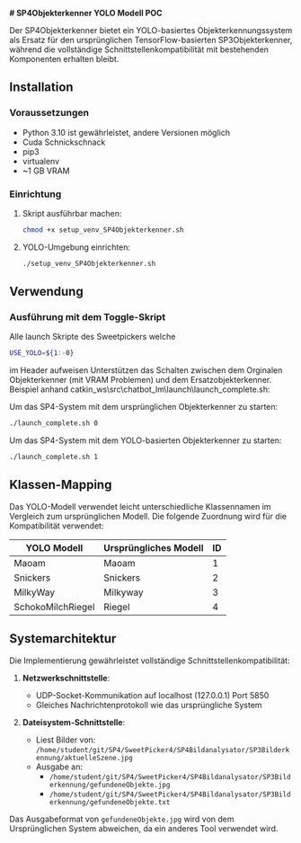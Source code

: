 **# SP4Objekterkenner YOLO Modell POC**

Der SP4Objekterkenner bietet ein YOLO-basiertes Objekterkennungssystem als Ersatz für den ursprünglichen TensorFlow-basierten SP3Objekterkenner, während die vollständige Schnittstellenkompatibilität mit bestehenden Komponenten erhalten bleibt.

## Installation

### Voraussetzungen

- Python 3.10 ist gewährleistet, andere Versionen möglich
- Cuda Schnickschnack
- pip3
- virtualenv
- ~1 GB VRAM

### Einrichtung

1. Skript ausführbar machen:
   ```bash
   chmod +x setup_venv_SP4Objekterkenner.sh
   ```

2. YOLO-Umgebung einrichten:
   ```bash
   ./setup_venv_SP4Objekterkenner.sh
   ```


## Verwendung

### Ausführung mit dem Toggle-Skript

Alle launch Skripte des Sweetpickers welche
```bash
USE_YOLO=${1:-0}
```
im Header aufweisen Unterstützen das Schalten zwischen dem Orginalen Objekterkenner (mit VRAM Problemen) und dem Ersatzobjekterkenner.
Beispiel anhand catkin_ws\src\chatbot_lm\launch\launch_complete.sh:

Um das SP4-System mit dem ursprünglichen Objekterkenner zu starten:
```bash
./launch_complete.sh 0
```

Um das SP4-System mit dem YOLO-basierten Objekterkenner zu starten:
```bash
./launch_complete.sh 1
```

## Klassen-Mapping

Das YOLO-Modell verwendet leicht unterschiedliche Klassennamen im Vergleich zum ursprünglichen Modell. Die folgende Zuordnung wird für die Kompatibilität verwendet:

| YOLO Modell         | Ursprüngliches Modell | ID |
|---------------------|-----------------------|----|
| Maoam               | Maoam                 | 1  |
| Snickers            | Snickers              | 2  |
| MilkyWay            | Milkyway              | 3  |
| SchokoMilchRiegel   | Riegel                | 4  |

## Systemarchitektur

Die Implementierung gewährleistet vollständige Schnittstellenkompatibilität:

1. **Netzwerkschnittstelle**: 
   - UDP-Socket-Kommunikation auf localhost (127.0.0.1) Port 5850
   - Gleiches Nachrichtenprotokoll wie das ursprüngliche System

2. **Dateisystem-Schnittstelle**:
   - Liest Bilder von: `/home/student/git/SP4/SweetPicker4/SP4Bildanalysator/SP3Bilderkennung/aktuelleSzene.jpg`
   - Ausgabe an: 
     - `/home/student/git/SP4/SweetPicker4/SP4Bildanalysator/SP3Bilderkennung/gefundeneObjekte.jpg`
     - `/home/student/git/SP4/SweetPicker4/SP4Bildanalysator/SP3Bilderkennung/gefundeneObjekte.txt`

Das Ausgabeformat von `gefundeneObjekte.jpg` wird von dem Ursprünglichen System abweichen, da ein anderes Tool verwendet wird.